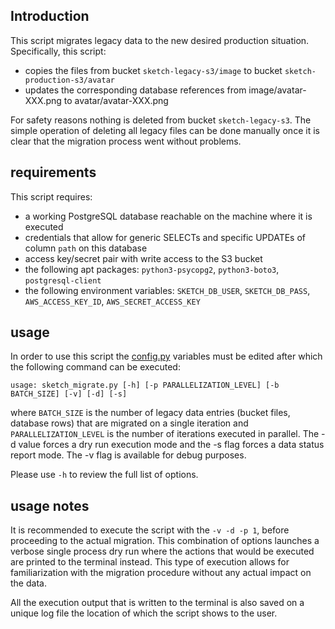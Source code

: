 ## Introduction
This script migrates legacy data to the new desired production situation. Specifically, this script:
* copies the files from bucket ```sketch-legacy-s3/image``` to bucket ```sketch-production-s3/avatar```
* updates the corresponding database references from image/avatar-XXX.png to avatar/avatar-XXX.png

For safety reasons nothing is deleted from bucket ```sketch-legacy-s3```. The simple operation of deleting all legacy files can be done manually once it is clear that the migration process went without problems.

## requirements
This script requires:
* a working PostgreSQL database reachable on the machine where it is executed
* credentials that allow for generic SELECTs and specific UPDATEs of column ```path``` on this database
* access key/secret pair with write access to the S3 bucket
* the following apt packages: ```python3-psycopg2```, ```python3-boto3```, ```postgresql-client```
* the following environment variables: ```SKETCH_DB_USER```, ```SKETCH_DB_PASS```, ```AWS_ACCESS_KEY_ID```, ```AWS_SECRET_ACCESS_KEY```
  
## usage

In order to use this script the [config.py](lib/config.py) variables must be edited after which the following command can be executed:
```
usage: sketch_migrate.py [-h] [-p PARALLELIZATION_LEVEL] [-b BATCH_SIZE] [-v] [-d] [-s]
```

where ```BATCH_SIZE``` is the number of legacy data entries (bucket files, database rows) that are migrated on a single iteration and ```PARALLELIZATION_LEVEL``` is the number of iterations executed in parallel. The -d value forces a dry run execution mode and the -s flag forces a data status report mode. The -v flag is available for debug purposes.

Please use ```-h``` to review the full list of options.

## usage notes

It is recommended to execute the script with the ```-v -d -p 1```, before proceeding to the actual migration. This combination of options launches a verbose single process dry run where the actions that would be executed are printed to the terminal instead. This type of execution allows for familiarization with the migration procedure without any actual impact on the data.

All the execution output that is written to the terminal is also saved on a unique log file the location of which the script shows to the user.

